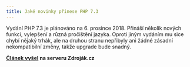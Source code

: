 ```yaml
---
title: Jaké novinky přinese PHP 7.3
---
```


Vydání PHP 7.3 je plánováno na 6. prosince 2018. Přináší několik nových funkcí, vylepšení a různá pročištění jazyka. Oproti jiným vydáním mu sice chybí nějaký trhák, ale na druhou stranu nepřibyly ani žádné zásadní nekompatibilní změny, takže upgrade bude snadný.

**[Článek vyšel](https://www.zdrojak.cz/clanky/jake-novinky-prinese-php-7-3/) na serveru Zdroják.cz**
